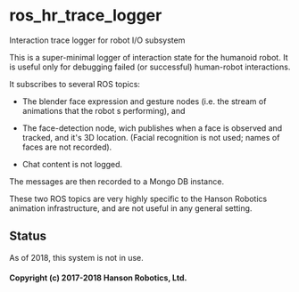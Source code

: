 # ros_hr_trace_logger
Interaction trace logger for robot I/O subsystem 

This is a super-minimal logger of interaction state for the humanoid robot. It is useful
only for debugging failed (or successful) human-robot interactions.

It subscribes to several ROS topics:

* The blender face expression and gesture nodes (i.e. the stream of animations that
the robot s performing), and

* The face-detection node, wich publishes when a face is observed and tracked, and
it's 3D location. (Facial recognition is not used; names of faces are not recorded).

* Chat content is not logged.

The messages are then recorded to a Mongo DB instance.

These two ROS topics are very highly specific to the Hanson Robotics animation
infrastructure, and are not useful in any general setting.

## Status
As of 2018, this system is not in use.

#### Copyright (c) 2017-2018 Hanson Robotics, Ltd.
